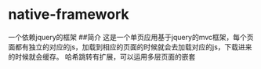 # native-framework
一个依赖jquery的框架
##简介
这是一个单页应用基于jquery的mvc框架，每个页面都有独立的对应的js，加载到相应的页面的时候就会去加载对应的js，下载进来的时候就会缓存。
哈希跳转有扩展，可以运用多层页面的嵌套
